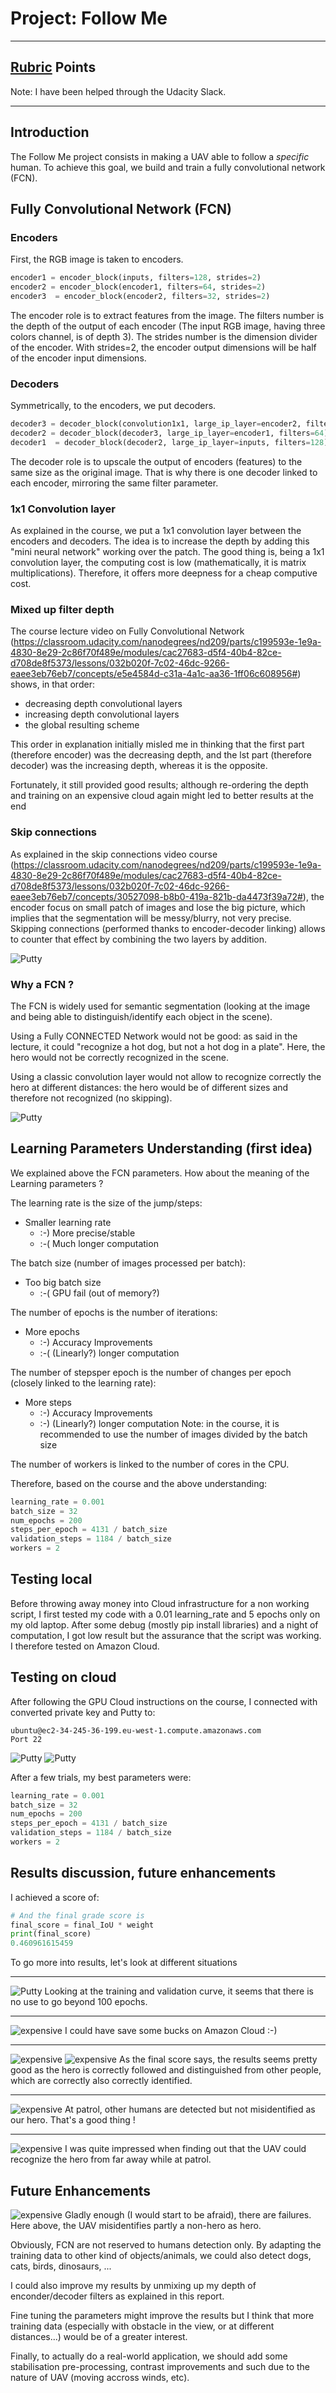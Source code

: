 # Project: Follow Me

---

## [Rubric](https://review.udacity.com/#!/rubrics/1155/view) Points

Note: I have been helped through the Udacity Slack.

---

## Introduction
The Follow Me project consists in making a UAV able to follow a *specific* human.
To achieve this goal, we build and train a fully convolutional network (FCN).

## Fully Convolutional Network (FCN)

### Encoders
First, the RGB image is taken to encoders.
```python
encoder1 = encoder_block(inputs, filters=128, strides=2)
encoder2 = encoder_block(encoder1, filters=64, strides=2)
encoder3  = encoder_block(encoder2, filters=32, strides=2)
```

The encoder role is to extract features from the image.
The filters number is the depth of the output of each encoder (The input RGB image, having three colors channel, is of depth 3).
The strides number is the dimension divider of the encoder. With strides=2, the encoder output dimensions will be half of the encoder input dimensions.

### Decoders
Symmetrically, to the encoders, we put decoders.
```python
decoder3 = decoder_block(convolution1x1, large_ip_layer=encoder2, filters=32)
decoder2 = decoder_block(decoder3, large_ip_layer=encoder1, filters=64)
decoder1  = decoder_block(decoder2, large_ip_layer=inputs, filters=128)
```

The decoder role is to upscale the output of encoders (features) to the same size as the original image. That is why there is one decoder linked to each encoder, mirroring the same filter parameter.

### 1x1 Convolution layer
As explained in the course, we put a 1x1 convolution layer between the encoders and decoders.
The idea is to increase the depth by adding this "mini neural network" working over the patch. The good thing is, being a 1x1 convolution layer, the computing cost is low (mathematically, it is matrix multiplications).
Therefore, it offers more deepness for a cheap computive cost.

### Mixed up filter depth
The course lecture video on Fully Convolutional Network (https://classroom.udacity.com/nanodegrees/nd209/parts/c199593e-1e9a-4830-8e29-2c86f70f489e/modules/cac27683-d5f4-40b4-82ce-d708de8f5373/lessons/032b020f-7c02-46dc-9266-eaee3eb76eb7/concepts/e5e4584d-c31a-4a1c-aa36-1ff06c608956#) shows, in that order:
- decreasing depth convolutional layers
- increasing depth convolutional layers
- the global resulting scheme

This order in explanation initially misled me in thinking that the first part (therefore encoder) was the decreasing depth, and the lst part (therefore decoder) was the increasing depth, whereas it is the opposite.

Fortunately, it still provided good results; although re-ordering the depth and training on an expensive cloud again might led to better results at the end

### Skip connections
As explained in the skip connections video course (https://classroom.udacity.com/nanodegrees/nd209/parts/c199593e-1e9a-4830-8e29-2c86f70f489e/modules/cac27683-d5f4-40b4-82ce-d708de8f5373/lessons/032b020f-7c02-46dc-9266-eaee3eb76eb7/concepts/30527098-b8b0-419a-821b-da4473f39a72#), the encoder focus on small patch of images and lose the big picture, which implies that the segmentation will be messy/blurry, not very precise. Skipping connections (performed thanks to encoder-decoder linking) allows to counter that effect by combining the two layers by addition.

![Putty](Skip.PNG)

### Why a FCN ?
The FCN is widely used for semantic segmentation (looking at the image and being able to distinguish/identify each object in the scene).

Using a Fully CONNECTED Network would not be good: as said in the lecture, it could "recognize a hot dog, but not a hot dog in a plate". Here, the hero would not be correctly recognized in the scene.

Using a classic convolution layer would not allow to recognize correctly the hero at different distances: the hero would be of different sizes and therefore not recognized (no skipping).

![Putty](FCN.PNG)

## Learning Parameters Understanding (first idea)

We explained above the FCN parameters.
How about the meaning of the Learning parameters ?

The learning rate is the size of the jump/steps:
- Smaller learning rate
  - :-) More precise/stable
  - :-( Much longer computation

The batch size (number of images processed per batch):
- Too big batch size
  - :-( GPU fail (out of memory?)

The number of epochs is the number of iterations:
- More epochs
  - :-) Accuracy Improvements
  - :-( (Linearly?) longer computation

The number of stepsper epoch is the number of changes per epoch (closely linked to the learning rate):
- More steps
  - :-) Accuracy Improvements
  - :-) (Linearly?) longer computation
Note: in the course, it is recommended to use the number of images divided by the batch size

The number of workers is linked to the number of cores in the CPU.

Therefore, based on the course and the above understanding:

```python
learning_rate = 0.001
batch_size = 32
num_epochs = 200
steps_per_epoch = 4131 / batch_size
validation_steps = 1184 / batch_size
workers = 2
```

## Testing local
Before throwing away money into Cloud infrastructure for a non working script, I first tested my code with a 0.01 learning_rate and 5 epochs only on my old laptop. After some debug (mostly pip install libraries) and a night of computation, I got low result but the assurance that the script was working.
I therefore tested on Amazon Cloud.

## Testing on cloud
After following the GPU Cloud instructions on the course, I connected with converted private key and Putty to:
```
ubuntu@ec2-34-245-36-199.eu-west-1.compute.amazonaws.com
Port 22
```
![Putty](putty1.PNG)
![Putty](putty2.PNG)

After a few trials, my best parameters were:
```python
learning_rate = 0.001
batch_size = 32
num_epochs = 200
steps_per_epoch = 4131 / batch_size
validation_steps = 1184 / batch_size
workers = 2
```

## Results discussion, future enhancements

I achieved a score of:
```python
# And the final grade score is
final_score = final_IoU * weight
print(final_score)
0.460961615459
```

To go more into results, let's look at different situations

---
![Putty](epoch200.PNG)
Looking at the training and validation curve, it seems that there is no use to go beyond 100 epochs.

---
![expensive](expensive.PNG)
I could have save some bucks on Amazon Cloud :-)

---
![expensive](follow1.PNG)
![expensive](follow2.PNG)
As the final score says, the results seems pretty good as the hero is correctly followed and distinguished from other people, which are correctly also correctly identified.

---
![expensive](patrol.PNG)
At patrol, other humans are detected but not misidentified as our hero. That's a good thing !

---

![expensive](patroltarget.PNG)
I was quite impressed when finding out that the UAV could recognize the hero from far away while at patrol.

## Future Enhancements
![expensive](somefail1.PNG)
Gladly enough (I would start to be afraid), there are failures. Here above, the UAV misidentifies partly a non-hero as hero.

Obviously, FCN are not reserved to humans detection only. By adapting the training data to other kind of objects/animals, we could also detect dogs, cats, birds, dinosaurs, ...

I could also improve my results by unmixing up my depth of enconder/decoder filters as explained in this report.

Fine tuning the parameters might improve the results but I think that more training data (especially with obstacle in the view, or at different distances...) would be of a greater interest.

Finally, to actually do a real-world application, we should add some stabilisation pre-processing, contrast improvements and such due to the nature of UAV (moving accross winds, etc).
